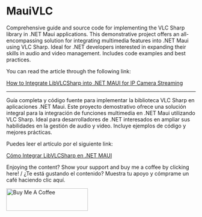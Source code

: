 # MauiVLC
Comprehensive guide and source code for implementing the VLC Sharp library in .NET Maui applications. This demonstrative project offers an all-encompassing solution for integrating multimedia features into .NET Maui using VLC Sharp. Ideal for .NET developers interested in expanding their skills in audio and video management. Includes code examples and best practices.

You can read the article through the following link:

[How to Integrate LibVLCSharp into .NET MAUI for IP Camera Streaming](https://medium.com/@rretamal.dev/how-to-integrate-libvlcsharp-into-net-maui-8dc23b509be4)

****

Guía completa y código fuente para implementar la biblioteca VLC Sharp en aplicaciones .NET Maui. Este proyecto demostrativo ofrece una solución integral para la integración de funciones multimedia en .NET Maui utilizando VLC Sharp. Ideal para desarrolladores de .NET interesados en ampliar sus habilidades en la gestión de audio y video. Incluye ejemplos de código y mejores prácticas.

Puedes leer el artículo por el siguiente link:

[Cómo Integrar LibVLCSharp en .NET MAUI](https://medium.com/@rretamal.dev/c%C3%B3mo-integrar-libvlcsharp-en-net-maui-2564576e4765)

Enjoying the content? Show your support and buy me a coffee by clicking here! /
¿Te está gustando el contenido? Muestra tu apoyo y cómprame un café haciendo clic aquí. 

<a href="https://www.buymeacoffee.com/2hepU6W" target="_blank"><img src="https://cdn.buymeacoffee.com/buttons/v2/default-yellow.png" alt="Buy Me A Coffee" style="height: 60px !important;width: 217px !important;" ></a>
